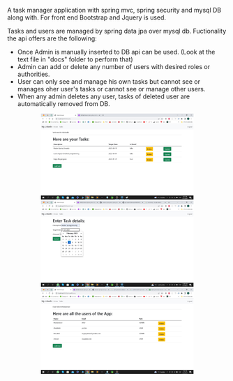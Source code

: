  
A task manager application with spring mvc, spring security and mysql DB along with. For front end Bootstrap and Jquery is used.

Tasks and users are managed by spring data jpa over mysql db. Fuctionality the api offers are the following:

 - Once Admin is manually inserted to DB api can be used. (Look at the text file in "docs" folder to perform that)
 - Admin can add or delete any number of users with desired roles or authorities.
 - User can only see and manage his own tasks but cannot see or manages oher user's tasks or cannot see or manage other users.
 - When any admin deletes any user, tasks of deleted user are automatically removed from DB.

<p align="center">
  <img src="task-manager-app/docs/How%20does%20it%20look%20like.jpg" width="350" alt="accessibility text">
  <img src="task-manager-app/docs/add%20or%20update%20task.jpg" width="350" alt="accessibility text">
  <img src="task-manager-app/docs/Admins%20page%20for%20user%20management.jpg" width="350" alt="accessibility text">
</p>
